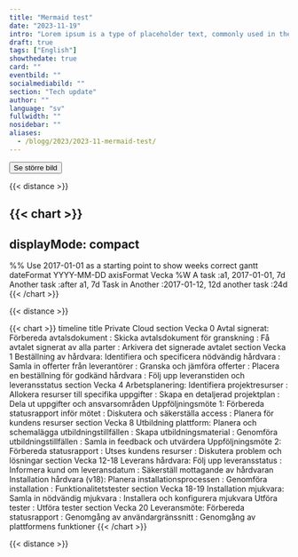 ```yaml
---
title: "Mermaid test"
date: "2023-11-19"
intro: "Lorem ipsum is a type of placeholder text, commonly used in the graphic, print, and web design industries. It is derived from parts of Cicero's De Finibus Bonorum et Malorum"
draft: true
tags: ["English"]
showthedate: true
card: ""
eventbild: ""
socialmediabild: ""
section: "Tech update"
author: ""
language: "sv"
fullwidth: ""
nosidebar: ""
aliases:
  - /blogg/2023/2023-11-mermaid-test/
---
```


<style>
       .modal {
         display: none; /* Gömd som standard */
         position: fixed; /* Stanna på plats */
         z-index: 99; /* Ligga ovanför andra element */
         left: 0;
         top: 0;
         width: 100%; /* Full bredd */
         height: 100%; /* Full höjd */
         overflow: auto; /* Möjliggör scrollning om nödvändigt */
         background-color: rgb(0,0,0); /* Fall back color */
         background-color: rgba(0,0,0,0.4); /* Svart med opacitet */
  }

  .modal-content {
         background-color: #fafefe;
         margin: 15% auto; /* 15% från toppen och centrerad */
         padding: 20px;
         border: 1px solid #888;
         width: 90%; /* Kan anpassas */
         border-radius: 20px;
  }
</style>

<div id="myModal" class="modal">
  <div class="modal-content">

{{< chart >}}
timeline
title Private Cloud
section Vecka 0
Avtal signerat: Förbereda avtalsdokument
: Skicka avtalsdokument för granskning
: Få avtalet signerat av alla parter
: Arkivera det signerade avtalet
section Vecka 1
Beställning av hårdvara: Identifiera och specificera nödvändig hårdvara
: Samla in offerter från leverantörer
: Granska och jämföra offerter
: Placera en beställning för godkänd hårdvara
: Följ upp leveranstiden och leveransstatus
section Vecka 4
Arbetsplanering: Identifiera projektresurser
: Allokera resurser till specifika uppgifter
: Skapa en detaljerad projektplan
: Dela ut uppgifter och ansvarsområden
Uppföljningsmöte 1: Förbereda statusrapport inför mötet
: Diskutera och säkerställa access
: Planera för kundens resurser
section Vecka 8
Utbildning plattform: Planera och schemalägga utbildningstillfällen
: Skapa utbildningsmaterial
: Genomföra utbildningstillfällen
: Samla in feedback och utvärdera
Uppföljningsmöte 2: Förbereda statusrapport
: Utses kundens resurser
: Diskutera problem och lösningar
section Vecka 12-18
Leverans hårdvara: Följ upp leveransstatus
: Informera kund om leveransdatum
: Säkerställ mottagande av hårdvaran
Installation hårdvara (v18): Planera installationsprocessen
: Genomföra installation
: Funktionalitetstester
section Vecka 18-19
Installation mjukvara: Samla in nödvändig mjukvara
: Installera och konfigurera mjukvara
Utföra tester : Utföra tester
section Vecka 20
Leveransmöte: Förbereda statusrapport
: Genomgång av användargränssnitt
: Genomgång av plattformens funktioner
{{< /chart >}}

</div>
</div>

<button id="openModalButton">Se större bild</button>

{{< distance >}}

## {{< chart >}}

## displayMode: compact

%% Use 2017-01-01 as a starting point to show weeks correct
gantt
dateFormat YYYY-MM-DD
axisFormat Vecka %W
A task :a1, 2017-01-01, 7d
Another task :after a1, 7d
Task in Another :2017-01-12, 12d
another task :24d
{{< /chart >}}

{{< distance >}}

{{< chart >}}
timeline
title Private Cloud
section Vecka 0
Avtal signerat: Förbereda avtalsdokument
: Skicka avtalsdokument för granskning
: Få avtalet signerat av alla parter
: Arkivera det signerade avtalet
section Vecka 1
Beställning av hårdvara: Identifiera och specificera nödvändig hårdvara
: Samla in offerter från leverantörer
: Granska och jämföra offerter
: Placera en beställning för godkänd hårdvara
: Följ upp leveranstiden och leveransstatus
section Vecka 4
Arbetsplanering: Identifiera projektresurser
: Allokera resurser till specifika uppgifter
: Skapa en detaljerad projektplan
: Dela ut uppgifter och ansvarsområden
Uppföljningsmöte 1: Förbereda statusrapport inför mötet
: Diskutera och säkerställa access
: Planera för kundens resurser
section Vecka 8
Utbildning plattform: Planera och schemalägga utbildningstillfällen
: Skapa utbildningsmaterial
: Genomföra utbildningstillfällen
: Samla in feedback och utvärdera
Uppföljningsmöte 2: Förbereda statusrapport
: Utses kundens resurser
: Diskutera problem och lösningar
section Vecka 12-18
Leverans hårdvara: Följ upp leveransstatus
: Informera kund om leveransdatum
: Säkerställ mottagande av hårdvaran
Installation hårdvara (v18): Planera installationsprocessen
: Genomföra installation
: Funktionalitetstester
section Vecka 18-19
Installation mjukvara: Samla in nödvändig mjukvara
: Installera och konfigurera mjukvara
Utföra tester : Utföra tester
section Vecka 20
Leveransmöte: Förbereda statusrapport
: Genomgång av användargränssnitt
: Genomgång av plattformens funktioner
{{< /chart >}}

{{< distance >}}
